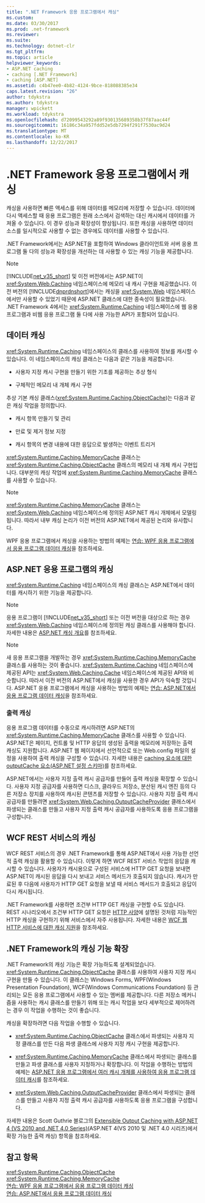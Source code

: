 ```yaml
---
title: ".NET Framework 응용 프로그램에서 캐싱"
ms.custom: 
ms.date: 03/30/2017
ms.prod: .net-framework
ms.reviewer: 
ms.suite: 
ms.technology: dotnet-clr
ms.tgt_pltfrm: 
ms.topic: article
helpviewer_keywords:
- ASP.NET caching
- caching [.NET Framework]
- caching [ASP.NET]
ms.assetid: c4b47ee0-4b82-4124-9bce-818088385e34
caps.latest.revision: "26"
author: tdykstra
ms.author: tdykstra
manager: wpickett
ms.workload: tdykstra
ms.openlocfilehash: d72099543292a89f930135689358b37f87aac44f
ms.sourcegitcommit: 16186c34a957fdd52e5db7294f291f7530ac9d24
ms.translationtype: MT
ms.contentlocale: ko-KR
ms.lasthandoff: 12/22/2017
---
```

# <a name="caching-in-net-framework-applications"></a>.NET Framework 응용 프로그램에서 캐싱
캐싱을 사용하면 빠른 액세스를 위해 데이터를 메모리에 저장할 수 있습니다. 데이터에 다시 액세스할 때 응용 프로그램은 원래 소스에서 검색하는 대신 캐시에서 데이터를 가져올 수 있습니다. 이 경우 성능과 확장성이 향상됩니다. 또한 캐싱을 사용하면 데이터 소스를 일시적으로 사용할 수 없는 경우에도 데이터를 사용할 수 있습니다.  
  
 .NET Framework에서는 ASP.NET을 포함하여 Windows 클라이언트와 서버 응용 프로그램 둘 다의 성능과 확장성을 개선하는 데 사용할 수 있는 캐싱 기능을 제공합니다.  
  
> [!NOTE]
>  [!INCLUDE[net_v35_short](../../../includes/net-v35-short-md.md)] 및 이전 버전에서는 ASP.NET이 <xref:System.Web.Caching> 네임스페이스에 메모리 내 캐시 구현을 제공했습니다. 이전 버전의 [!INCLUDE[dnprdnshort](../../../includes/dnprdnshort-md.md)]에서는 캐싱을 <xref:System.Web> 네임스페이스에서만 사용할 수 있었기 때문에 ASP.NET 클래스에 대한 종속성이 필요했습니다. .NET Framework 4에서는 <xref:System.Runtime.Caching> 네임스페이스에 웹 응용 프로그램과 비웹 응용 프로그램 둘 다에 사용 가능한 API가 포함되어 있습니다.  
  
## <a name="caching-data"></a>데이터 캐싱  
 <xref:System.Runtime.Caching> 네임스페이스의 클래스를 사용하여 정보를 캐시할 수 있습니다. 이 네임스페이스의 캐싱 클래스는 다음과 같은 기능을 제공합니다.  
  
-   사용자 지정 캐시 구현을 만들기 위한 기초를 제공하는 추상 형식  
  
-   구체적인 메모리 내 개체 캐시 구현  
  
 추상 기본 캐싱 클래스(<xref:System.Runtime.Caching.ObjectCache>)는 다음과 같은 캐싱 작업을 정의합니다.  
  
-   캐시 항목 만들기 및 관리  
  
-   만료 및 제거 정보 지정  
  
-   캐시 항목의 변경 내용에 대한 응답으로 발생하는 이벤트 트리거  
  
 <xref:System.Runtime.Caching.MemoryCache> 클래스는 <xref:System.Runtime.Caching.ObjectCache> 클래스의 메모리 내 개체 캐시 구현입니다. 대부분의 캐싱 작업에 <xref:System.Runtime.Caching.MemoryCache> 클래스를 사용할 수 있습니다.  
  
> [!NOTE]
>  <xref:System.Runtime.Caching.MemoryCache> 클래스는 <xref:System.Web.Caching> 네임스페이스에 정의된 ASP.NET 캐시 개체에서 모델링됩니다. 따라서 내부 캐싱 논리가 이전 버전의 ASP.NET에서 제공된 논리와 유사합니다.  
  
 WPF 응용 프로그램에서 캐싱을 사용하는 방법의 예제는 [연습: WPF 응용 프로그램에서 응용 프로그램 데이터 캐싱](../../../docs/framework/wpf/advanced/walkthrough-caching-application-data-in-a-wpf-application.md)을 참조하세요.  
  
## <a name="caching-in-aspnet-applications"></a>ASP.NET 응용 프로그램의 캐싱  
 <xref:System.Runtime.Caching> 네임스페이스의 캐싱 클래스는 ASP.NET에서 데이터를 캐시하기 위한 기능을 제공합니다.  
  
> [!NOTE]
>  응용 프로그램이 [!INCLUDE[net_v35_short](../../../includes/net-v35-short-md.md)] 또는 이전 버전을 대상으로 하는 경우 <xref:System.Web.Caching> 네임스페이스에 정의된 캐싱 클래스를 사용해야 합니다. 자세한 내용은 [ASP.NET 캐싱 개요](http://msdn.microsoft.com/library/5ec28012-4972-4dc3-b3e8-9d20401fe11d)를 참조하세요.  
  
> [!NOTE]
>  새 응용 프로그램을 개발하는 경우 <xref:System.Runtime.Caching.MemoryCache> 클래스를 사용하는 것이 좋습니다. <xref:System.Runtime.Caching> 네임스페이스에 제공된 API는 <xref:System.Web.Caching.Cache> 네임스페이스에 제공된 API와 비슷합니다. 따라서 이전 버전의 ASP.NET에서 캐싱을 사용한 경우 API가 익숙할 것입니다. ASP.NET 응용 프로그램에서 캐싱을 사용하는 방법의 예제는 [연습: ASP.NET에서 응용 프로그램 데이터 캐싱](http://msdn.microsoft.com/library/942236f6-0138-4aaf-af71-a5ea451a1e23)을 참조하세요.  
  
### <a name="output-caching"></a>출력 캐싱  
 응용 프로그램 데이터를 수동으로 캐시하려면 ASP.NET의 <xref:System.Runtime.Caching.MemoryCache> 클래스를 사용할 수 있습니다. ASP.NET은 페이지, 컨트롤 및 HTTP 응답의 생성된 출력을 메모리에 저장하는 출력 캐싱도 지원합니다. ASP.NET 웹 페이지에서 선언적으로 또는 Web.config 파일의 설정을 사용하여 출력 캐싱을 구성할 수 있습니다. 자세한 내용은 [caching 요소에 대한 outputCache 요소(ASP.NET 설정 스키마)](http://msdn.microsoft.com/en-us/47cd2b47-316f-4dfd-bbf8-539be3066fee)를 참조하세요.  
  
 ASP.NET에서는 사용자 지정 출력 캐시 공급자를 만들어 출력 캐싱을 확장할 수 있습니다. 사용자 지정 공급자를 사용하면 디스크, 클라우드 저장소, 분산된 캐시 엔진 등의 다른 저장소 장치를 사용하여 캐시된 콘텐츠를 저장할 수 있습니다. 사용자 지정 출력 캐시 공급자를 만들려면 <xref:System.Web.Caching.OutputCacheProvider> 클래스에서 파생되는 클래스를 만들고 사용자 지정 출력 캐시 공급자를 사용하도록 응용 프로그램을 구성합니다.  
  
## <a name="caching-in-wcf-rest-services"></a>WCF REST 서비스의 캐싱  
 WCF REST 서비스의 경우 .NET Framework를 통해 ASP.NET에서 사용 가능한 선언적 출력 캐싱을 활용할 수 있습니다. 이렇게 하면 WCF REST 서비스 작업의 응답을 캐시할 수 있습니다. 사용자가 캐시용으로 구성된 서비스에 HTTP GET 요청을 보내면 ASP.NET이 캐시된 응답을 다시 보내고 서비스 메서드가 호출되지 않습니다. 캐시가 만료된 후 다음에 사용자가 HTTP GET 요청을 보낼 때 서비스 메서드가 호출되고 응답이 다시 캐시됩니다.  
  
 .NET Framework를 사용하면 조건부 HTTP GET 캐싱을 구현할 수도 있습니다. REST 시나리오에서 조건부 HTTP GET 요청은 [HTTP 사양](http://go.microsoft.com/fwlink/?LinkId=165800)에 설명된 것처럼 지능적인 HTTP 캐싱을 구현하기 위해 서비스에서 자주 사용됩니다. 자세한 내용은 [WCF 웹 HTTP 서비스에 대한 캐싱 지원](http://go.microsoft.com/fwlink/?LinkId=184598)을 참조하세요.  
  
## <a name="extending-caching-in-the-net-framework"></a>.NET Framework의 캐싱 기능 확장  
 .NET Framework의 캐싱 기능은 확장 가능하도록 설계되었습니다. <xref:System.Runtime.Caching.ObjectCache> 클래스를 사용하여 사용자 지정 캐시 구현을 만들 수 있습니다. 이 클래스는 Windows Forms, WPF(Windows Presentation Foundation), WCF(Windows Communications Foundation) 등 관리되는 모든 응용 프로그램에서 사용할 수 있는 멤버를 제공합니다. 다른 저장소 메커니즘을 사용하는 캐시 클래스를 만들기 위해 또는 캐시 작업을 보다 세부적으로 제어하려는 경우 이 작업을 수행하는 것이 좋습니다.  
  
 캐싱을 확장하려면 다음 작업을 수행할 수 있습니다.  
  
-   <xref:System.Runtime.Caching.ObjectCache> 클래스에서 파생되는 사용자 지정 클래스를 만든 다음 파생 클래스에 사용자 지정 캐시 구현을 제공합니다.  
  
-   <xref:System.Runtime.Caching.MemoryCache> 클래스에서 파생되는 클래스를 만들고 파생 클래스를 사용자 지정하거나 확장합니다. 이 작업을 수행하는 방법의 예제는 [ASP.NET 응용 프로그램에서 여러 캐시 개체를 사용하여 응용 프로그램 데이터 캐시](http://blogs.msdn.com/aspnetue/archive/2010/03/22/caching-application-data-by-using-multiple-cache-objects-in-an-asp-net-application.aspx)를 참조하세요.  
  
-   <xref:System.Web.Caching.OutputCacheProvider> 클래스에서 파생되는 클래스를 만들고 사용자 지정 출력 캐시 공급자를 사용하도록 응용 프로그램을 구성합니다.  
  
 자세한 내용은 Scott Guthrie 블로그의 [Extensible Output Caching with ASP.NET 4 (VS 2010 and .NET 4.0 Series)](http://go.microsoft.com/fwlink/?LinkId=185772)(ASP.NET 4(VS 2010 및 .NET 4.0 시리즈)에서 확장 가능한 출력 캐싱) 항목을 참조하세요.  
  
## <a name="see-also"></a>참고 항목  
 <xref:System.Runtime.Caching.ObjectCache>  
 <xref:System.Runtime.Caching.MemoryCache>  
 [연습: WPF 응용 프로그램에서 응용 프로그램 데이터 캐싱](../../../docs/framework/wpf/advanced/walkthrough-caching-application-data-in-a-wpf-application.md)  
 [연습: ASP.NET에서 응용 프로그램 데이터 캐싱](http://msdn.microsoft.com/library/942236f6-0138-4aaf-af71-a5ea451a1e23)
